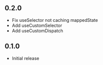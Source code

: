 ## 0.2.0

- Fix useSelector not caching mappedState
- Add useCustomSelector
- Add useCustomDispatch

## 0.1.0

- Initial release
